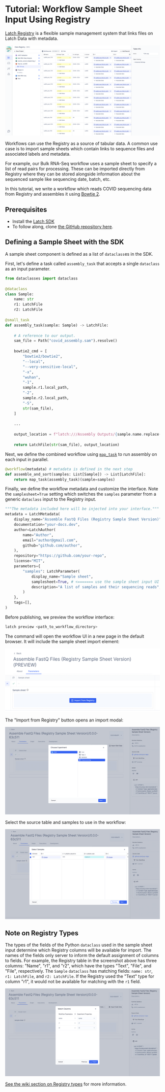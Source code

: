 # Tutorial: Workflow Sample Sheet Input Using Registry

[Latch Registry](https://latch.wiki/what-is-registry) is a flexible sample management system that links files on Latch Data with metadata.

![A screenshot of the Latch Registry spreadsheet interface that shows files and metadata](../assets/registry/registry.png)

Workflows can use the Registry as a source of tabular data. A common use case is to import sample sheets which contain links to sequence files and associated labels and metadata.

For example, our Bulk RNA-Seq workflow uses a sample sheet to specify a list of read pairs for processing. These can be imported directly from Registry where they can be stored alongside information about the sequenced sample like sequencing date, batch, etc.

In this tutorial, we write a workflow which reads COVID sequencing data from Registry and assembles it using [Bowtie 2](https://bowtie-bio.sourceforge.net/bowtie2/index.shtml).

## Prerequisites

* Install the [Latch SDK](../getting_started/quick_start.md)
* To follow along, clone [the GitHub repository here](https://github.com/latchbio/assembly-registry-wf).

## Defining a Sample Sheet with the SDK
A sample sheet component is defined as a list of `dataclass`es in the SDK. 

First, let's define a task called `assembly_task` that accepts a single `dataclass` as an input parameter.

```python
from dataclasses import dataclass

@dataclass
class Sample:
    name: str
    r1: LatchFile
    r2: LatchFile

@small_task
def assembly_task(sample: Sample) -> LatchFile:

    # A reference to our output.
    sam_file = Path("covid_assembly.sam").resolve()

    bowtie2_cmd = [
        "bowtie2/bowtie2",
        "--local",
        "--very-sensitive-local",
        "-x",
        "wuhan",
        "-1",
        sample.r1.local_path,
        "-2",
        sample.r2.local_path,
        "-S",
        str(sam_file),
    ]

    ...

    output_location = f"latch:///Assembly Outputs/{sample.name.replace('/', '_')}/covid_assembly.sam"

    return LatchFile(str(sam_file), output_location)
```

Next, we define the combined workflow using [`map_task`](../basics/map_task.md) to run assembly on each input in parallel.

```python
@workflow(metadata) # metadata is defined in the next step
def assemble_and_sort(samples: List[Sample]) -> List[LatchFile]:
    return map_task(assembly_task)(sample=samples)
```

Finally, we define the workflow metadata and customize the interface. Note the `samplesheet=True` setting which switches the `samples` parameter from a generic `dataclass` input to the Registry input.

```python
"""The metadata included here will be injected into your interface."""
metadata = LatchMetadata(
    display_name="Assemble FastQ Files (Registry Sample Sheet Version)",
    documentation="your-docs.dev",
    author=LatchAuthor(
        name="Author",
        email="author@gmail.com",
        github="github.com/author",
    ),
    repository="https://github.com/your-repo",
    license="MIT",
    parameters={
        "samples": LatchParameter(
            display_name="Sample sheet",
            samplesheet=True, # <======= use the sample sheet input UI element
            description="A list of samples and their sequencing reads",
        )
    },
    tags=[],
)
```

Before publishing, we preview the workflow interface:
```bash
latch preview <path_to_workflow_directory>
```

The command will open the workflow UI in a new page in the default browser. It will include the sample sheet import element:

![A screenshot of the sample sheet import component on the workflow GUI](../assets/registry/samplesheet.png)

The "Import from Registry" button opens an import modal: 

![A screenshot of the "Import from registry" modal](../assets/registry/import.png)

Select the source table and samples to use in the workflow:

![A screenshot of the sample selection stage of the "Import from registry" modal. It shows a spreadsheet interface similar to the main Registry interface but in read-only mode. Selected rows will be passed to the workflow](../assets/registry/sample-selection.png)

## Note on Registry Types

The types of the fields of the Python `dataclass` used in the sample sheet input determine which Registry columns will be available for import. The names of the fields only server to inform the default assignment of columns to fields.
For example, the Registry table in the screenshot above has three columns: "Name", "r1", and "r2", which have the types "Text", "File", and "File", respectively. The `Sample` `dataclass` has matching fields: `name: str`, `r1: LatchFile`, and `r2: LatchFile`. If the Registry used the "Text" type for column "r1", it would not be available for matching with the `r1` field.

![A screenshot of the column matching stage of the "Import from registry" modal. It shows the dataclass fields on the left and a selector for Registry columns on the right](../assets/registry/match-columns.png)

[See the wiki section on Registry types](https://latch.wiki/create-a-table) for more information.
